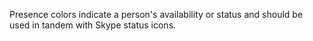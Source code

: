 Presence colors indicate a person's availability or status and should be used in tandem with Skype status icons.
